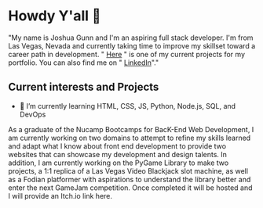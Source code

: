 <h1>Howdy Y'all 👋</h1>
<p>
  "My name is Joshua Gunn and I'm an aspiring full stack developer. I'm from Las Vegas, Nevada and currently taking time to improve my skillset toward a career path in   development. " 
  <a href="https://www.arceusdex.com/">Here</a>
  " is one of my current projects for my portfolio. You can also find me on " 
  <a href="https://www.linkedin.com/in/joshua-gunn-34460787/">LinkedIn</a>"."
</p>
<h2>Current interests and Projects</h2>
<ul>
  <li>🌱 I’m currently learning HTML, CSS, JS, Python, Node.js, SQL, and DevOps</li>
 </ul>
 <p>As a graduate of the Nucamp Bootcamps for BacK-End Web Development, I am currently working on two domains to attempt to refine my skills learned and adapt what I know about front end development to provide two websites that can showcase my development and design talents. In addition, I am currently working on the PyGame Library to make two projects, a 1:1 replica of a Las Vegas Video Blackjack slot machine, as well as a Fodian platformer with aspirations to understand the library better and enter the next GameJam competition. Once completed it will be hosted and I will provide an Itch.io link here.</p>


<!---
Jgunn93/Jgunn93 is a ✨ special ✨ repository because its `README.md` (this file) appears on your GitHub profile.
You can click the Preview link to take a look at your changes.
--->
